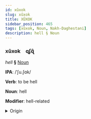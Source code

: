 ```yaml
---
id: xûxok
slug: xûxok
title: XÛXOK
sidebar_position: 465
tags: [xûxok, Noun, Nakh-Daghestani]
description: hell § Noun
---
```


### xûxok&emsp;<span kind="abugida">ɋʄɋ̑</span>

*hell* **§** [Noun](../../tags/Noun)

**IPA**: /ˈʃu.ʃɑk/

**Verb**: to be hell

**Noun**: hell

**Modifier**: hell-related

<details>
    <summary>Origin</summary>
    Avar жужахӏ žužaḥʳ /ʒuʒaʜ/<br/>
    <em>Nakh-Daghestani Language Family</em>
</details>